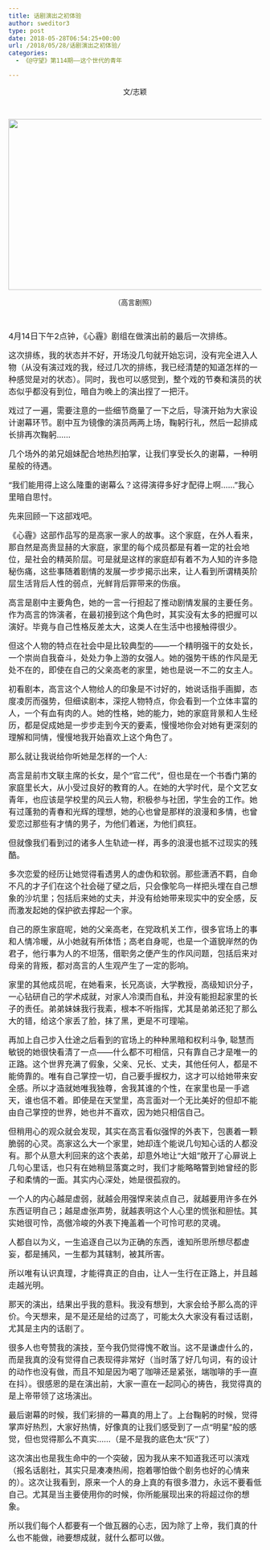 ```yaml
---
title: 话剧演出之初体验
author: sweditor3
type: post
date: 2018-05-28T06:54:25+00:00
url: /2018/05/28/话剧演出之初体验/
categories:
  - 《@守望》第114期——这个世代的青年

---
```

<p style="text-align: center;">
  文/志颖
</p>

&nbsp;

<img class="aligncenter  wp-image-16971" src="http://t5.shwchurch.org/wp-content/uploads/2018/05/话剧剧照-3.jpg" alt="" width="505" height="340" />

<p style="text-align: center;">
  （高言剧照）
</p>

&nbsp;

<span style="font-size: 12pt;">4月14日下午2点钟，《心霾》剧组在做演出前的最后一次排练。</span>

<span style="font-size: 12pt;">这次排练，我的状态并不好，开场没几句就开始忘词，没有完全进入人物（从没有演过戏的我，经过几次的排练，我已经清楚的知道怎样的一种感觉是对的状态）。同时，我也可以感觉到，整个戏的节奏和演员的状态似乎都没有到位，暗自为晚上的演出捏了一把汗。</span>

<span style="font-size: 12pt;">戏过了一遍，需要注意的一些细节商量了一下之后，导演开始为大家设计谢幕环节。剧中互为镜像的演员两两上场，鞠躬行礼，然后一起排成长排再次鞠躬……</span>

<span style="font-size: 12pt;">几个场外的弟兄姐妹配合地热烈拍掌，让我们享受长久的谢幕，一种明星般的待遇。</span>

<span style="font-size: 12pt;">“我们能用得上这么隆重的谢幕么？这得演得多好才配得上啊……”我心里暗自思忖。</span>

<span style="font-size: 12pt;">先来回顾一下这部戏吧。</span>

<span style="font-size: 12pt;">《心霾》这部作品写的是高家一家人的故事。这个家庭，在外人看来，那自然是高贵显赫的大家庭，家里的每个成员都是有着一定的社会地位，是社会的精英阶层。可是就是这样的家庭却有着不为人知的许多隐秘伤痛，这些事随着剧情的发展一步步揭示出来，让人看到所谓精英阶层生活背后人性的弱点，光鲜背后罪带来的伤痕。</span>

<span style="font-size: 12pt;">高言是剧中主要角色，她的一言一行担起了推动剧情发展的主要任务。作为高言的饰演者，在最初接到这个角色时，其实没有太多的把握可以演好。毕竟与自己性格反差太大，这类人在生活中也接触得很少。</span>

<span style="font-size: 12pt;">但这个人物的特点在社会中是比较典型的——一个精明强干的女处长，一个崇尚自我奋斗，处处力争上游的女强人。她的强势干练的作风是无处不在的，即使在自己的父亲高老的家里，她也是说一不二的女主人。</span>

<span style="font-size: 12pt;">初看剧本，高言这个人物给人的印象是不讨好的，她说话指手画脚，态度凌厉而强势，但细读剧本，深挖人物特点，你会看到一个立体丰富的人，一个有血有肉的人。她的性格，她的能力，她的家庭背景和人生经历，都是促成她是一步步走到今天的要素，慢慢地你会对她有更深刻的理解和同情，慢慢地我开始喜欢上这个角色了。</span>

<span style="font-size: 12pt;">那么就让我说给你听她是怎样的一个人:</span>

<span style="font-size: 12pt;">高言是前市文联主席的长女，是个“官二代”，但也是在一个书香门第的家庭里长大，从小受过良好的教育的人。在她的大学时代，是个文艺女青年，也应该是学校里的风云人物，积极参与社团，学生会的工作。她有过蓬勃的青春和光辉的理想，她的心也曾是那样的浪漫和多情，也曾爱恋过那些有才情的男子，为他们着迷，为他们疯狂。</span>

<span style="font-size: 12pt;">但就像我们看到过的诸多人生轨迹一样，再多的浪漫也抵不过现实的残酷。</span>

<span style="font-size: 12pt;">多次恋爱的经历让她觉得看透男人的虚伪和软弱。那些潇洒不羁，自命不凡的才子们在这个社会碰了壁之后，只会像鸵鸟一样把头埋在自己想象的沙坑里；包括后来她的丈夫，并没有给她带来现实中的安全感，反而激发起她的保护欲去撑起一个家。</span>

<span style="font-size: 12pt;">自己的原生家庭呢，她的父亲高老，在党政机关工作，很多官场上的事和人情冷暖，从小她就有所体悟；高老自身呢，也是一个道貌岸然的伪君子，他行事为人的不坦荡，借职务之便产生的作风问题，包括后来对母亲的背叛，都对高言的人生观产生了一定的影响。</span>

<span style="font-size: 12pt;">家里的其他成员呢，在她看来，长兄高谈，大学教授，高级知识分子，一心钻研自己的学术成就，对家人冷漠而自私，并没有能担起家里的长子的责任。弟弟妹妹我行我素，根本不听指挥，尤其是弟弟还犯了那么大的错，给这个家丢了脸，抹了黑，更是不可理喻。</span>

<span style="font-size: 12pt;">再加上自己步入仕途之后看到的官场上的种种黑暗和权利斗争, 聪慧而敏锐的她很快看清了一点——什么都不可相信，只有靠自己才是唯一的正路。这个世界充满了假象，父亲、兄长、丈夫，其他任何人，都是不能倚靠的。唯有自己掌控一切，自己要手握权力，这才可以给她带来安全感。所以才造就她唯我独尊，舍我其谁的个性，在家里也是一手遮天，谁也信不着。即使是在天堂里，高言面对一个无比美好的但却不能由自己掌控的世界，她也并不喜欢，因为她只相信自己。</span>

<span style="font-size: 12pt;">但稍用心的观众就会发现，其实在高言看似强悍的外表下，包裹着一颗脆弱的心灵。高家这么大一个家里，她却连个能说几句知心话的人都没有。那个从意大利回来的这个表弟，却意外地让“大姐”敞开了心扉说上几句心里话，也只有在她稍显落寞之时，我们才能略略瞥到她曾经的影子和柔情的一面。其实内心深处，她是很孤寂的。</span>

<span style="font-size: 12pt;">一个人的内心越是虚弱，就越会用强悍来装点自己，就越要用许多在外东西证明自己；越是虚张声势，就越表明这个人心里的慌张和胆怯。其实她很可怜，高傲冷峻的外表下掩盖着一个可怜可悲的灵魂。</span>

<span style="font-size: 12pt;">人都自以为义，一生追逐自己以为正确的东西，谁知所思所想尽都虚妄，都是捕风，一生都为其辖制，被其所害。</span>

<span style="font-size: 12pt;">所以唯有认识真理，才能得真正的自由，让人一生行在正路上，并且越走越光明。</span>

<span style="font-size: 12pt;">那天的演出，结果出乎我的意料。我没有想到，大家会给予那么高的评价。今天想来，是不是还是给的过高了，可能太久大家没有看过话剧，尤其是主内的话剧了。</span>

<span style="font-size: 12pt;">很多人也夸赞我的演技，至今我仍觉得愧不敢当。这不是谦虚什么的，而是我真的没有觉得自己表现得非常好（当时落了好几句词，有的设计的动作也没有做，而且不知是因为喝了咖啡还是紧张，端咖啡的手一直在抖）。很感恩的是在演出前，大家一直在一起同心的祷告，我觉得真的是上帝带领了这场演出。</span>

<span style="font-size: 12pt;">最后谢幕的时候，我们彩排的一幕真的用上了。上台鞠躬的时候，觉得掌声好热烈，大家好热情，好像真的让我们感受到了一点“明星”般的感觉，但也觉得那么不真实&#8230;&#8230;（是不是我的底色太“灰”了）</span>

<span style="font-size: 12pt;">这次演出也是我生命中的一个突破，因为我从来不知道我还可以演戏（报名话剧社，其实只是凑凑热闹，抱着哪怕做个剧务也好的心情来的）。这次让我看到，原来一个人的身上真的有很多潜力，永远不要看低自己。尤其是当主要使用你的时候，你所能展现出来的将超过你的想象。</span>

<span style="font-size: 12pt;">所以我们每个人都要有一个做瓦器的心志，因为除了上帝，我们真的什么也不能做，祂要想成就，就什么都可以做。</span>